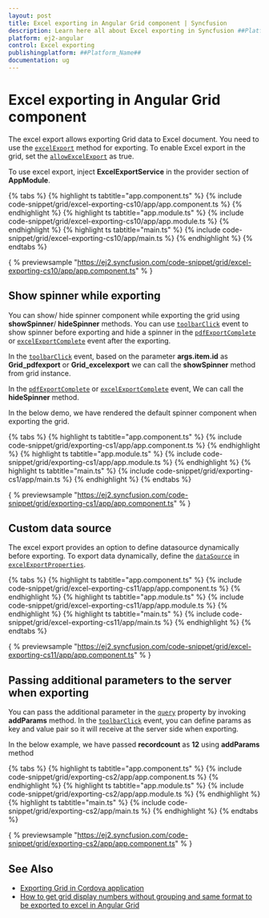 ```yaml
---
layout: post
title: Excel exporting in Angular Grid component | Syncfusion
description: Learn here all about Excel exporting in Syncfusion ##Platform_Name## Grid component of Syncfusion Essential JS 2 and more.
platform: ej2-angular
control: Excel exporting 
publishingplatform: ##Platform_Name##
documentation: ug
---
```


# Excel exporting in Angular Grid component

The excel export allows exporting Grid data to Excel document. You need to use the
 [`excelExport`](../../api/grid/#excelexport) method for exporting. To enable Excel export in the grid, set the
 [`allowExcelExport`](../../api/grid/#allowexcelexport) as true.

To use excel export, inject **ExcelExportService** in the provider section of **AppModule**.

{% tabs %}
{% highlight ts tabtitle="app.component.ts" %}
{% include code-snippet/grid/excel-exporting-cs10/app/app.component.ts %}
{% endhighlight %}
{% highlight ts tabtitle="app.module.ts" %}
{% include code-snippet/grid/excel-exporting-cs10/app/app.module.ts %}
{% endhighlight %}
{% highlight ts tabtitle="main.ts" %}
{% include code-snippet/grid/excel-exporting-cs10/app/main.ts %}
{% endhighlight %}
{% endtabs %}
  
{ % previewsample "https://ej2.syncfusion.com/code-snippet/grid/excel-exporting-cs10/app/app.component.ts" % }

## Show spinner while exporting

You can show/ hide spinner component while exporting the grid using **showSpinner**/ **hideSpinner** methods. You can use [`toolbarClick`](../../api/grid/#toolbarclick) event to show spinner before exporting and hide a spinner in the [`pdfExportComplete`](https://ej2.syncfusion.com/angular/documentation/api/grid/#pdfexportcomplete) or [`excelExportComplete`](https://ej2.syncfusion.com/angular/documentation/api/grid/#excelexportcomplete) event after the exporting.

In the [`toolbarClick`](../../api/grid/#toolbarclick) event, based on the parameter **args.item.id** as **Grid_pdfexport** or **Grid_excelexport** we can call the **showSpinner** method from grid instance.

In the [`pdfExportComplete`](https://ej2.syncfusion.com/angular/documentation/api/grid/#pdfexportcomplete) or [`excelExportComplete`](https://ej2.syncfusion.com/angular/documentation/api/grid/#excelexportcomplete) event, We can call the **hideSpinner** method.

In the below demo, we have rendered the default spinner component when exporting the grid.

{% tabs %}
{% highlight ts tabtitle="app.component.ts" %}
{% include code-snippet/grid/exporting-cs1/app/app.component.ts %}
{% endhighlight %}
{% highlight ts tabtitle="app.module.ts" %}
{% include code-snippet/grid/exporting-cs1/app/app.module.ts %}
{% endhighlight %}
{% highlight ts tabtitle="main.ts" %}
{% include code-snippet/grid/exporting-cs1/app/main.ts %}
{% endhighlight %}
{% endtabs %}
  
{ % previewsample "https://ej2.syncfusion.com/code-snippet/grid/exporting-cs1/app/app.component.ts" % }

## Custom data source

The excel export provides an option to define datasource dynamically before exporting.
To export data dynamically, define the [`dataSource`](../../api/grid/excelExportProperties/#datasource) in [`excelExportProperties`](../../api/grid/excelExportProperties/).

{% tabs %}
{% highlight ts tabtitle="app.component.ts" %}
{% include code-snippet/grid/excel-exporting-cs11/app/app.component.ts %}
{% endhighlight %}
{% highlight ts tabtitle="app.module.ts" %}
{% include code-snippet/grid/excel-exporting-cs11/app/app.module.ts %}
{% endhighlight %}
{% highlight ts tabtitle="main.ts" %}
{% include code-snippet/grid/excel-exporting-cs11/app/main.ts %}
{% endhighlight %}
{% endtabs %}
  
{ % previewsample "https://ej2.syncfusion.com/code-snippet/grid/excel-exporting-cs11/app/app.component.ts" % }

## Passing additional parameters to the server when exporting

You can pass the additional parameter in the [`query`](../../api/grid/#query) property by invoking **addParams** method. In the [`toolbarClick`](../../api/grid/#toolbarclick) event, you can define params as key and value pair so it will receive at the server side when exporting.

In the below example, we have passed **recordcount** as **12** using **addParams** method

{% tabs %}
{% highlight ts tabtitle="app.component.ts" %}
{% include code-snippet/grid/exporting-cs2/app/app.component.ts %}
{% endhighlight %}
{% highlight ts tabtitle="app.module.ts" %}
{% include code-snippet/grid/exporting-cs2/app/app.module.ts %}
{% endhighlight %}
{% highlight ts tabtitle="main.ts" %}
{% include code-snippet/grid/exporting-cs2/app/main.ts %}
{% endhighlight %}
{% endtabs %}
  
{ % previewsample "https://ej2.syncfusion.com/code-snippet/grid/exporting-cs2/app/app.component.ts" % }

## See Also

* [Exporting Grid in Cordova application](../how-to/exporting-grid-in-cordova-application)
* [How to get grid display numbers without grouping and same format to be exported to excel in Angular Grid](https://www.syncfusion.com/forums/151524/how-to-get-grid-display-numbers-without-grouping-and-same-format-to-be-exported-to-excel-in)